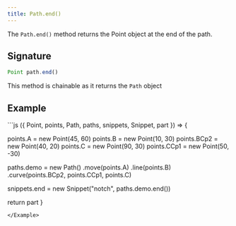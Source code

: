 ```yaml
---
title: Path.end()
---
```


The `Path.end()` method returns the Point object at the end of the path.

## Signature

```js
Point path.end()
```

<Tip compact>This method is chainable as it returns the `Path` object</Tip>

## Example

<Example caption="Example of the Path.end() method">
```js
({ Point, points, Path, paths, snippets, Snippet, part }) => {

  points.A = new Point(45, 60)
  points.B = new Point(10, 30)
  points.BCp2 = new Point(40, 20)
  points.C = new Point(90, 30)
  points.CCp1 = new Point(50, -30)

  paths.demo = new Path()
    .move(points.A)
    .line(points.B)
    .curve(points.BCp2, points.CCp1, points.C)

  snippets.end = new Snippet("notch", paths.demo.end())

  return part
}
```
</Example>
